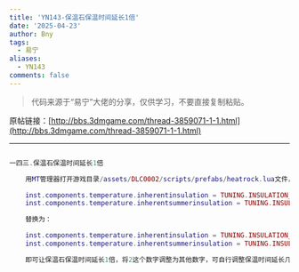 ```yaml
---
title: 'YN143-保温石保温时间延长1倍'
date: '2025-04-23'
author: Bny
tags:
  - 易宁
aliases:
  - YN143
comments: false
---
```


> 代码来源于“易宁”大佬的分享，仅供学习，不要直接复制粘贴。

原帖链接：[http://bbs.3dmgame.com/thread-3859071-1-1.html](http://bbs.3dmgame.com/thread-3859071-1-1.html)

---

```lua  

一四三.保温石保温时间延长1倍	用MT管理器打开游戏目录/assets/DLC0002/scripts/prefabs/heatrock.lua文件，将下列内容：	inst.components.temperature.inherentinsulation = TUNING.INSULATION_MED	inst.components.temperature.inherentsummerinsulation = TUNING.INSULATION_MED	替换为：	inst.components.temperature.inherentinsulation = TUNING.INSULATION_MED*2	inst.components.temperature.inherentsummerinsulation = TUNING.INSULATION_MED*2	即可让保温石保温时间延长1倍，将2这个数字调整为其他数字，可自行调整保温时间延长几倍

```  

